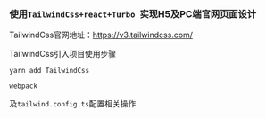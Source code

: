 ### 使用`TailwindCss+react+Turbo `实现H5及PC端官网页面设计

TailwindCss官网地址：https://v3.tailwindcss.com/

TailwindCss引入项目使用步骤

`yarn add TailwindCss`

`webpack`

及`tailwind.config.ts`配置相关操作

